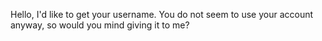 Hello, I'd like to get your username. 
You do not seem to use your account anyway, so would you mind giving it to me?
